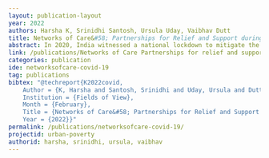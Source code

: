 ```yaml
---
layout: publication-layout
year: 2022
authors: Harsha K, Srinidhi Santosh, Ursula Uday, Vaibhav Dutt
title: Networks of Care&#58; Partnerships for Relief and Support during the COVID-19 Second Wave in Karnataka
abstract: In 2020, India witnessed a national lockdown to mitigate the spread of COVID-19, heavily impacting access to food and livelihoods, particularly for the country’s most vulnerable groups. An estimated hundred million workers lost their jobs between April – May 2020 due to the imposition of the lockdown. In 2021, the second wave of COVID-19 further ravaged India with an increase in the infection rate, symptoms and severity.<br/><br/>In this report, we first map the landscape of relief provided in Karnataka during the second wave. Owing to the sudden lockdown, relief during the first wave was majorly focussed on providing dry and cooked food. During the second wave, however, the most significant demand was for health-related facilities, such as beds, oxygen concentrators, medicines, etc. Triage and teleconsultation services were also offered to minimise infection transmission. Other relief efforts involved setting up of COVID Care Centres, vaccination camps and conducting education programmes in public schools and anganwadi centres.<br/><br/>During the second wave, in Karnataka, similar to the first wave, government agencies and non-governmental organisations came together to address the surge in the demand for relief. The nature of relief efforts provided by the government and the NGOs in Karnataka and their interactions during the first wave has been previously documented through a report by the authors, GIZ, and the RDPR department. The full report may be accessed online here. In this report, we analyse the nature and efficacy of ad-hoc networks created to manage both information and material flows during relief operations. NGOs, CSOs and volunteers along with government departments coordinated the implementation of relief efforts, created awareness materials, collected data for dissemination and set up processes for teleconsultation. Various trust-building measures were also initiated by the government to improve the work processes between the government and the non-government actors. There was an increase in the use of technology to improve relief efforts. Though WhatsApp was mainly used for communication, the Sankalpa platform, created by the RDPR department, was used for gathering relief requirements and displaying public documents.<br/><br/>The severity of the second wave caused immense emotional and psychological strain among the relief providers. A common challenge highlighted by the interviewees was the fatigue and the emotional stress during the relief efforts. Rapidly spreading misinformation, lack of real-time information and unequal resource availability were a few other challenges that hindered the immediate supply of relief.<br/><br/>The analysis of the relief efforts in the report underlines the need to make the sharing and access of information and resources more equitable. There is an urgent need to improve capacity in the system to deal with such a public health emergency. Building resilience among the community and strengthening institutional processes to deepen collaboration between actors must form the foundation for future disaster preparedness. Institutional processes can be strengthened through specific SOPs for public health emergencies; providing adequate public health training to medical professionals; strengthening existing actor networks; and putting in place mechanisms to generate actionable data.
link: /publications/Networks of Care Partnerships for relief and support during the COVID-19 second wave in Karnataka.pdf
categories: publication
ide: networksofcare-covid-19
tag: publications
bibtex: "@techreport{K2022covid,
	Author = {K, Harsha and Santosh, Srinidhi and Uday, Ursula and Dutt, Vaibhav},
	Institution = {Fields of View},
	Month = {February},
	Title = {Networks of Care&#58; Partnerships for Relief and Support during the COVID-19 Second Wave in Karnataka},
	Year = {2022}}"
permalink: /publications/networksofcare-covid-19/
projectid: urban-poverty
authorid: harsha, srinidhi, ursula, vaibhav
---
```

